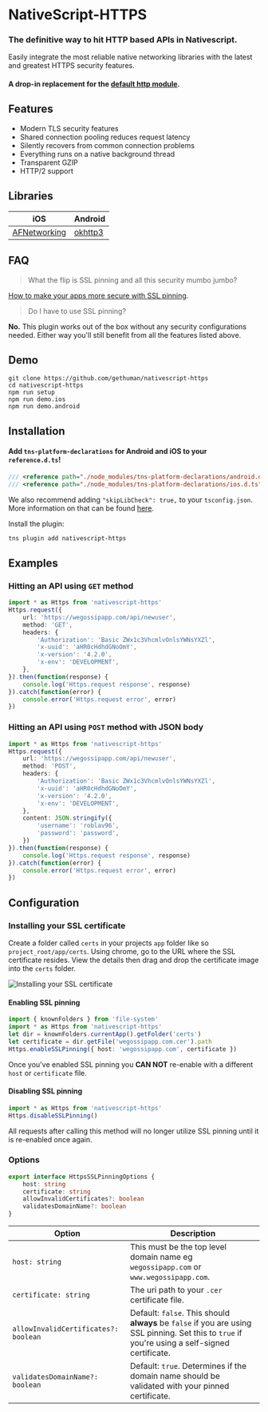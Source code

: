 # NativeScript-HTTPS
### The definitive way to hit HTTP based APIs in Nativescript.
Easily integrate the most reliable native networking libraries with the latest and greatest HTTPS security features.
#### A drop-in replacement for the [default http module](https://docs.nativescript.org/cookbook/http#get-response-status-code).

## Features
- Modern TLS security features
- Shared connection pooling reduces request latency
- Silently recovers from common connection problems
- Everything runs on a native background thread
- Transparent GZIP
- HTTP/2 support

## Libraries
iOS |  Android
-------- | ---------
[AFNetworking](https://github.com/AFNetworking/AFNetworking) | [okhttp3](https://github.com/square/okhttp)

## FAQ
> What the flip is SSL pinning and all this security mumbo jumbo?

[How to make your apps more secure with SSL pinning](https://infinum.co/the-capsized-eight/how-to-make-your-ios-apps-more-secure-with-ssl-pinning).

> Do I have to use SSL pinning?

**No.** This plugin works out of the box without any security configurations needed. Either way you'll still benefit from all the features listed above.

## Demo
```shell
git clone https://github.com/gethuman/nativescript-https
cd nativescript-https
npm run setup
npm run demo.ios
npm run demo.android
```

## Installation
#### Add `tns-platform-declarations` for Android and iOS to your `reference.d.ts`!
```typescript
/// <reference path="./node_modules/tns-platform-declarations/android.d.ts" />
/// <reference path="./node_modules/tns-platform-declarations/ios.d.ts" />
```
We also recommend adding `"skipLibCheck": true,` to your `tsconfig.json`.
More information on that can be found [here](https://github.com/NativeScript/NativeScript/tree/master/tns-platform-declarations).

Install the plugin:
```bash
tns plugin add nativescript-https
```

## Examples
### Hitting an API using `GET` method
```typescript
import * as Https from 'nativescript-https'
Https.request({
	url: 'https://wegossipapp.com/api/newuser',
	method: 'GET',
	headers: {
		'Authorization': 'Basic ZWx1c3VhcmlvOnlsYWNsYXZl',
		'x-uuid': 'aHR0cHdhdGNoOmY',
		'x-version': '4.2.0',
		'x-env': 'DEVELOPMENT',
	},
}).then(function(response) {
	console.log('Https.request response', response)
}).catch(function(error) {
	console.error('Https.request error', error)
})
```
### Hitting an API using `POST` method with JSON body
```typescript
import * as Https from 'nativescript-https'
Https.request({
	url: 'https://wegossipapp.com/api/newuser',
	method: 'POST',
	headers: {
		'Authorization': 'Basic ZWx1c3VhcmlvOnlsYWNsYXZl',
		'x-uuid': 'aHR0cHdhdGNoOmY',
		'x-version': '4.2.0',
		'x-env': 'DEVELOPMENT',
	},
	content: JSON.stringify({
		'username': 'roblav96',
		'password': 'password',
	})
}).then(function(response) {
	console.log('Https.request response', response)
}).catch(function(error) {
	console.error('Https.request error', error)
})
```

## Configuration
### Installing your SSL certificate
Create a folder called `certs` in your projects `app` folder like so `project_root/app/certs`. Using chrome, go to the URL where the SSL certificate resides. View the details then drag and drop the certificate image into the `certs` folder.

![Installing your SSL certificate](http://i.imgur.com/hn4duT3.gif)

#### Enabling SSL pinning
```typescript
import { knownFolders } from 'file-system'
import * as Https from 'nativescript-https'
let dir = knownFolders.currentApp().getFolder('certs')
let certificate = dir.getFile('wegossipapp.com.cer').path
Https.enableSSLPinning({ host: 'wegossipapp.com', certificate })
```
Once you've enabled SSL pinning you **CAN NOT** re-enable with a different `host` or `certificate` file.

#### Disabling SSL pinning
```typescript
import * as Https from 'nativescript-https'
Https.disableSSLPinning()
```
All requests after calling this method will no longer utilize SSL pinning until it is re-enabled once again.

### Options
```typescript
export interface HttpsSSLPinningOptions {
	host: string
	certificate: string
	allowInvalidCertificates?: boolean
	validatesDomainName?: boolean
}
```
Option | Description
------------ | -------------
`host: string` | This must be the top level domain name eg `wegossipapp.com` or `www.wegossipapp.com`.
`certificate: string` | The uri path to your `.cer` certificate file.
`allowInvalidCertificates?: boolean` | Default: `false`. This should **always** be `false` if you are using SSL pinning. Set this to `true` if you're using a self-signed certificate.
`validatesDomainName?: boolean` | Default: `true`. Determines if the domain name should be validated with your pinned certificate.










